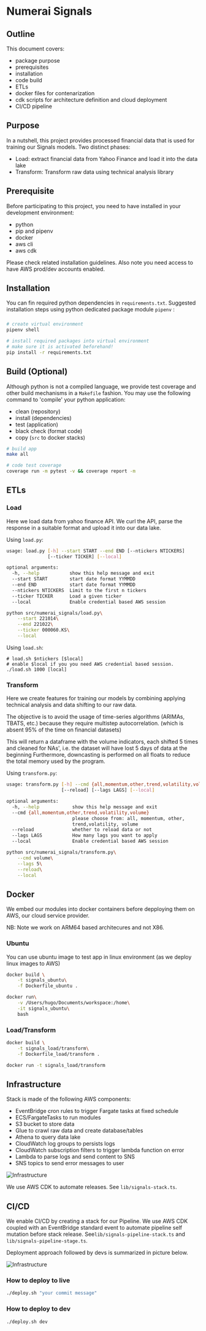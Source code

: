 # Numerai Signals

## Outline

This document covers:
- package purpose
- prerequisites
- installation
- code build
- ETLs 
- docker files for contenarization
- cdk scripts for architecture definition and cloud deployment
- CI/CD pipeline

## Purpose

In a nutshell, this project provides processed financial data that is used for training our Signals models. Two distinct phases:
- Load: extract financial data from Yahoo Finance and load it into the data lake
- Transform: Transform raw data using technical analysis library

## Prerequisite

Before participating to this project, you need to have installed in your development environment:
- python
- pip and pipenv
- docker
- aws cli
- aws cdk

Please check related installation guidelines. Also note you need access to have AWS prod/dev accounts enabled.

## Installation

You can fin required python dependencies in `requirements.txt`. Suggested installation steps using python dedicated package module `pipenv` :

###
```bash
# create virtual environment
pipenv shell

# install required packages into virtual environment
# make sure it is activated beforehand!
pip install -r requirements.txt
```

## Build (Optional)

Although python is not a compiled language, we provide test coverage and other build mechanisms in a `Makefile` fashion. You may use the following command to 'compile' your python application:

- clean (repository)
- install (dependencies)
- test (application)
- black check (format code)
- copy (`src` to docker stacks)

```bash
# build app
make all

# code test coverage
coverage run -m pytest -v && coverage report -m
```

## ETLs

### Load

Here we load data from yahoo finance API. We curl the API, parse the response in a suitable format and upload it into our data lake.

Using `load.py`:

```bash
usage: load.py [-h] --start START --end END [--ntickers NTICKERS]
               [--ticker TICKER] [--local]

optional arguments:
  -h, --help           show this help message and exit
  --start START        start date format YYMMDD
  --end END            start date format YYMMDD
  --ntickers NTICKERS  Limit to the first n tickers
  --ticker TICKER      Load a given ticker
  --local              Enable credential based AWS session

python src/numerai_signals/load.py\
    --start 221014\
    --end 221022\
    --ticker 000060.KS\
    --local
```

Using `load.sh`:

```
# load.sh $ntickers [$local]
# enable $local if you you need AWS credential based session.
./load.sh 1000 [local]
```

### Transform

Here we create features for training our models by combining applying technical analysis and data shifting to our raw data.

The objective is to avoid the usage of time-series algorithms (ARIMAs, TBATS, etc.) because they require multistep autocorrelation. (which is absent 95% of the time on financial datasets)

This will return a dataframe with the volume indicators, each shifted 5 times
and cleaned for NAs', i.e. the dataset will have lost 5 days of data at the beginning Furthermore, downcasting is performed on all floats to reduce the total memory
used by the program.

Using `transform.py`:

```bash
usage: transform.py [-h] --cmd {all,momentum,other,trend,volatility,volume}
                    [--reload] [--lags LAGS] [--local]

optional arguments:
  -h, --help            show this help message and exit
  --cmd {all,momentum,other,trend,volatility,volume}
                        please choose from: all, momentum, other,
                        trend,volatility, volume
  --reload              whether to reload data or not
  --lags LAGS           How many lags you want to apply
  --local               Enable credential based AWS session

python src/numerai_signals/transform.py\
    --cmd volume\
    --lags 5\
    --reload\
    --local
```

## Docker

We embed our modules into docker containers before depploying them on AWS, our cloud service provider.

NB: Note we work on ARM64 based architecures and not X86.

### Ubuntu

You can use ubuntu image to test app in linux environment (as we deploy linux images to AWS)

```bash
docker build \
    -t signals_ubuntu\
    -f Dockerfile_ubuntu .

docker run\
    -v /Users/hugo/Documents/workspace:/home\
    -it signals_ubuntu\
    bash
```

### Load/Transform

```bash
docker build \
    -t signals_load/transform\
    -f Dockerfile_load/transform .

docker run -t signals_load/transform
```

## Infrastructure

Stack is made of the following AWS components:
- EventBridge cron rules to trigger Fargate tasks at fixed schedule
- ECS/FargateTasks to run modules
- S3 bucket to store data
- Glue to crawl raw data and create database/tables
- Athena to query data lake
- CloudWatch log groups to persists logs
- CloudWatch subscription filters to trigger lambda function on error
- Lambda to parse logs and send content to SNS
- SNS topics to send error messages to user

![Infrastructure](doc/Signals_stack.png)

We use AWS CDK to automate releases. See `lib/signals-stack.ts`.

## CI/CD

We enable CI/CD by creating a stack for our Pipeline. We use AWS CDK coupled with an EventBridge standard event to automate pipeline self mutation before stack release. See`lib/signals-pipeline-stack.ts` and `lib/signals-pipeline-stage.ts`.

Deployment approach followed by devs is summarized in picture below.

![Infrastructure](doc/AWS_stack.png)

### How to deploy to live

```bash
./deploy.sh "your commit message"
```

### How to deploy to dev

```bash
./deploy.sh dev
```